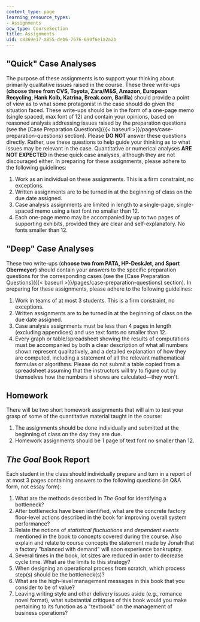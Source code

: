 ```yaml
---
content_type: page
learning_resource_types:
- Assignments
ocw_type: CourseSection
title: Assignments
uid: c8369e17-a855-deb6-7676-690f6e1a2a2b
---
```


"Quick" Case Analyses
---------------------

The purpose of these assignments is to support your thinking about primarily qualitative issues raised in the course. These three write-ups (**choose three from CVS, Toyota, Zara/M&S, Amazon, European Recycling, Hank Kolb, Katrina, Break.com, Barilla**) should provide a point of view as to what some protagonist in the case should do given the situation faced. These write-ups should be in the form of a one-page memo (single spaced, max font of 12) and contain your opinions, based on reasoned analysis addressing issues raised by the preparation questions (see the [Case Preparation Questions]({{< baseurl >}}/pages/case-preparation-questions) section). Please **DO NOT** answer these questions directly. Rather, use these questions to help guide your thinking as to what issues may be relevant in the case. Quantitative or numerical analyses **ARE NOT EXPECTED** in these quick case analyses, although they are not discouraged either. In preparing for these assignments, please adhere to the following guidelines:

1.  Work as an individual on these assignments. This is a firm constraint, no exceptions.
2.  Written assignments are to be turned in at the beginning of class on the due date assigned.
3.  Case analysis assignments are limited in length to a single-page, single-spaced memo using a text font no smaller than 12.
4.  Each one-page memo may be accompanied by up to two pages of supporting exhibits, provided they are clear and self-explanatory. No fonts smaller than 12.

"Deep" Case Analyses
--------------------

These two write-ups (**choose two from PATA, HP-DeskJet, and Sport Obermeyer**) should contain your answers to the specific preparation questions for the corresponding cases (see the [Case Preparation Questions]({{< baseurl >}}/pages/case-preparation-questions) section). In preparing for these assignments, please adhere to the following guidelines:

1.  Work in teams of at most 3 students. This is a firm constraint, no exceptions.
2.  Written assignments are to be turned in at the beginning of class on the due date assigned.
3.  Case analysis assignments must be less than 4 pages in length (excluding appendices) and use text fonts no smaller than 12.
4.  Every graph or table/spreadsheet showing the results of computations must be accompanied by both a clear description of what all numbers shown represent qualitatively, and a detailed explanation of how they are computed, including a statement of all the relevant mathematical formulas or algorithms. Please do not submit a table copied from a spreadsheet assuming that the instructors will try to figure out by themselves how the numbers it shows are calculated—they won't.

Homework
--------

There will be two short homework assignments that will aim to test your grasp of some of the quantitative material taught in the course:

1.  The assignments should be done individually and submitted at the beginning of class on the day they are due.
2.  Homework assignments should be 1 page of text font no smaller than 12.

_The Goal_ Book Report
----------------------

Each student in the class should individually prepare and turn in a report of at most 3 pages containing answers to the following questions (in Q&A form, not essay form):

1.  What are the methods described in _The Goal_ for identifying a bottleneck?
2.  After bottlenecks have been identified, what are the concrete factory floor-level actions described in the book for improving overall system performance?
3.  Relate the notions of _statistical fluctuations_ and _dependent events_ mentioned in the book to concepts covered during the course. Also explain and relate to course concepts the statement made by Jonah that a factory "balanced with demand" will soon experience bankruptcy.
4.  Several times in the book, lot sizes are reduced in order to decrease cycle time. What are the limits to this strategy?
5.  When designing an operational process from scratch, which process step(s) should be the bottleneck(s)?
6.  What are the high-level management messages in this book that you consider to be of value?
7.  Leaving writing style and other delivery issues aside (e.g., romance novel format), what substantial critiques of this book would you make pertaining to its function as a "textbook" on the management of business operations?